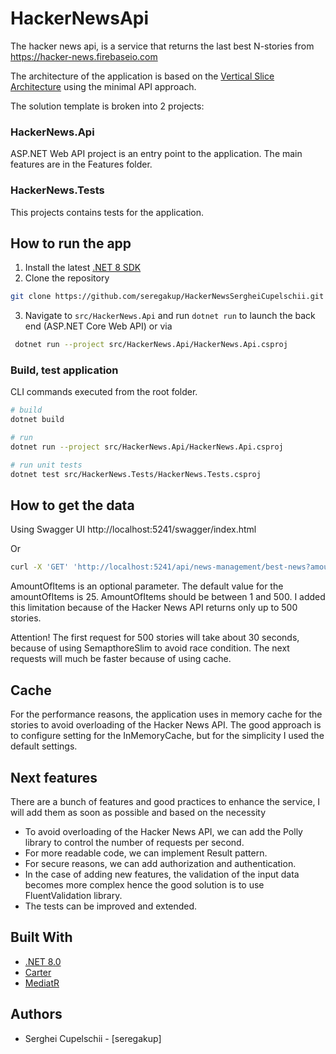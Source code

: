 # HackerNewsApi

The hacker news api, is a service that returns the last best N-stories from https://hacker-news.firebaseio.com

The architecture of the application is based on the [Vertical Slice Architecture](https://jimmybogard.com/vertical-slice-architecture/) using the minimal API approach.

The solution template is broken into 2 projects:

### HackerNews.Api

ASP.NET Web API project is an entry point to the application. The main features are in the Features folder.

### HackerNews.Tests

This projects contains tests for the application.

## How to run the app

1. Install the latest [.NET 8 SDK](https://dotnet.microsoft.com/en-us/download/dotnet/8.0)
2. Clone the repository
```bash
git clone https://github.com/seregakup/HackerNewsSergheiCupelschii.git
 ```
3. Navigate to `src/HackerNews.Api` and run `dotnet run` to launch the back end (ASP.NET Core Web API) or via
```bash 
 dotnet run --project src/HackerNews.Api/HackerNews.Api.csproj
```

### Build, test application

CLI commands executed from the root folder.

```bash
# build
dotnet build

# run
dotnet run --project src/HackerNews.Api/HackerNews.Api.csproj

# run unit tests
dotnet test src/HackerNews.Tests/HackerNews.Tests.csproj
```

## How to get the data
Using Swagger UI http://localhost:5241/swagger/index.html

Or
```bash
curl -X 'GET' 'http://localhost:5241/api/news-management/best-news?amountOfItems=25' -H 'accept: application/json'
```
AmountOfItems is an optional parameter. 
The default value for the amountOfItems is 25. 
AmountOfItems should be between 1 and 500. I added this limitation because of the Hacker News API returns only up to 500 stories. 

Attention! The first request for 500 stories will take about 30 seconds, because of using SemapthoreSlim to avoid race condition.
The next requests will much be faster because of using cache.

## Cache
For the performance reasons, the application uses in memory cache for the stories to avoid overloading of the Hacker News API.
The good approach is to configure setting for the InMemoryCache, but for the simplicity I used the default settings.

## Next features

There are a bunch of features and good practices to enhance the service, I will add them as soon as possible and based on the necessity

 - To avoid overloading of the Hacker News API, we can add the Polly library to control the number of requests per second.
 - For more readable code, we can implement Result pattern.
 - For secure reasons, we can add authorization and authentication.
 - In the case of adding new features, the validation of the input data becomes more complex hence the good solution is to use FluentValidation library.
 - The tests can be improved and extended.

## Built With

- [.NET 8.0](https://dotnet.microsoft.com/download/dotnet/8.0)
- [Carter](https://github.com/CarterCommunity/Carter)
- [MediatR](https://github.com/jbogard/MediatR)

## Authors

- Serghei Cupelschii - [seregakup]